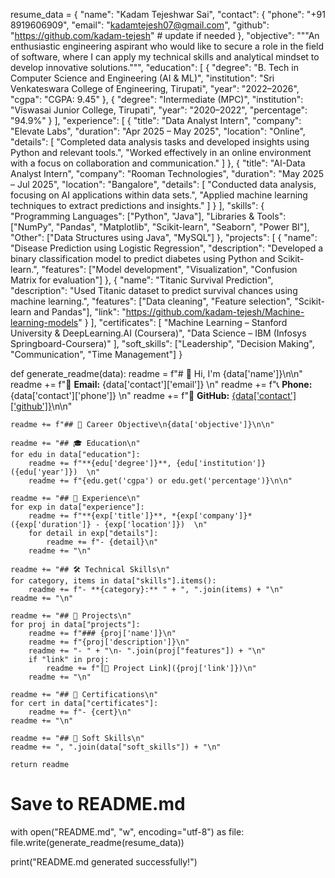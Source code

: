 resume_data = {
    "name": "Kadam Tejeshwar Sai",
    "contact": {
        "phone": "+91 8919606909",
        "email": "kadamtejesh07@gmail.com",
        "github": "https://github.com/kadam-tejesh"  # update if needed
    },
    "objective": """An enthusiastic engineering aspirant who would like to secure a role in the field of software, where I can apply my technical skills and analytical mindset to develop innovative solutions.""",
    "education": [
        {
            "degree": "B. Tech in Computer Science and Engineering (AI & ML)",
            "institution": "Sri Venkateswara College of Engineering, Tirupati",
            "year": "2022–2026",
            "cgpa": "CGPA: 9.45"
        },
        {
            "degree": "Intermediate (MPC)",
            "institution": "Viswasai Junior College, Tirupati",
            "year": "2020–2022",
            "percentage": "94.9%"
        }
    ],
    "experience": [
        {
            "title": "Data Analyst Intern",
            "company": "Elevate Labs",
            "duration": "Apr 2025 – May 2025",
            "location": "Online",
            "details": [
                "Completed data analysis tasks and developed insights using Python and relevant tools.",
                "Worked effectively in an online environment with a focus on collaboration and communication."
            ]
        },
        {
            "title": "AI-Data Analyst Intern",
            "company": "Rooman Technologies",
            "duration": "May 2025 – Jul 2025",
            "location": "Bangalore",
            "details": [
                "Conducted data analysis, focusing on AI applications within data sets.",
                "Applied machine learning techniques to extract predictions and insights."
            ]
        }
    ],
    "skills": {
        "Programming Languages": ["Python", "Java"],
        "Libraries & Tools": ["NumPy", "Pandas", "Matplotlib", "Scikit-learn", "Seaborn", "Power BI"],
        "Other": ["Data Structures using Java", "MySQL"]
    },
    "projects": [
        {
            "name": "Disease Prediction using Logistic Regression",
            "description": "Developed a binary classification model to predict diabetes using Python and Scikit-learn.",
            "features": ["Model development", "Visualization", "Confusion Matrix for evaluation"]
        },
        {
            "name": "Titanic Survival Prediction",
            "description": "Used Titanic dataset to predict survival chances using machine learning.",
            "features": ["Data cleaning", "Feature selection", "Scikit-learn and Pandas"],
            "link": "https://github.com/kadam-tejesh/Machine-learning-models"
        }
    ],
    "certificates": [
        "Machine Learning – Stanford University & DeepLearning.AI (Coursera)",
        "Data Science – IBM (Infosys Springboard-Coursera)"
    ],
    "soft_skills": ["Leadership", "Decision Making", "Communication", "Time Management"]
}

def generate_readme(data):
    readme = f"# 👋 Hi, I'm {data['name']}\n\n"
    readme += f"📧 **Email:** {data['contact']['email']}  \n"
    readme += f"📞 **Phone:** {data['contact']['phone']}  \n"
    readme += f"🔗 **GitHub:** [{data['contact']['github']}]({data['contact']['github']})\n\n"
    
    readme += f"## 🎯 Career Objective\n{data['objective']}\n\n"
    
    readme += "## 🎓 Education\n"
    for edu in data["education"]:
        readme += f"**{edu['degree']}**, {edu['institution']} ({edu['year']})  \n"
        readme += f"{edu.get('cgpa') or edu.get('percentage')}\n\n"

    readme += "## 💼 Experience\n"
    for exp in data["experience"]:
        readme += f"**{exp['title']}**, *{exp['company']}* ({exp['duration']} - {exp['location']})  \n"
        for detail in exp["details"]:
            readme += f"- {detail}\n"
        readme += "\n"
    
    readme += "## 🛠 Technical Skills\n"
    for category, items in data["skills"].items():
        readme += f"- **{category}:** " + ", ".join(items) + "\n"
    readme += "\n"
    
    readme += "## 📂 Projects\n"
    for proj in data["projects"]:
        readme += f"### {proj['name']}\n"
        readme += f"{proj['description']}\n"
        readme += "- " + "\n- ".join(proj["features"]) + "\n"
        if "link" in proj:
            readme += f"[🔗 Project Link]({proj['link']})\n"
        readme += "\n"

    readme += "## 🧾 Certifications\n"
    for cert in data["certificates"]:
        readme += f"- {cert}\n"
    readme += "\n"

    readme += "## 🤝 Soft Skills\n"
    readme += ", ".join(data["soft_skills"]) + "\n"

    return readme

# Save to README.md
with open("README.md", "w", encoding="utf-8") as file:
    file.write(generate_readme(resume_data))

print("README.md generated successfully!")
